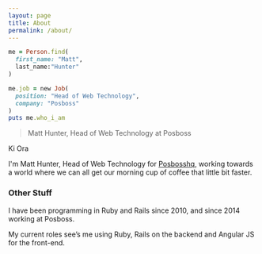 ```yaml
---
layout: page
title: About
permalink: /about/
---
```


```ruby
me = Person.find(
  first_name: "Matt",
  last_name:"Hunter"
)

me.job = new Job(
  position: "Head of Web Technology",
  company: "Posboss"
)
puts me.who_i_am

```
>Matt Hunter, Head of Web Technology at Posboss

Ki Ora

I'm Matt Hunter, Head of Web Technology for [Posbosshq](http://posbosshq.com), working towards a world where we can all get our morning cup of coffee that little bit faster.


###  Other Stuff
I have been programming in Ruby and Rails since 2010, and since 2014 working at Posboss.
 
My current roles see’s me using Ruby, Rails on the backend  and Angular JS for the front-end.



